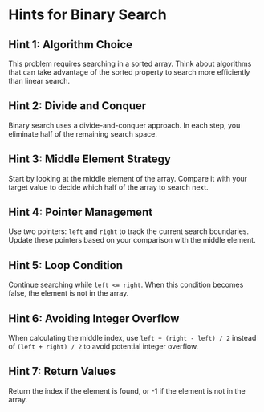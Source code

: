 # Hints for Binary Search

## Hint 1: Algorithm Choice
This problem requires searching in a sorted array. Think about algorithms that can take advantage of the sorted property to search more efficiently than linear search.

## Hint 2: Divide and Conquer
Binary search uses a divide-and-conquer approach. In each step, you eliminate half of the remaining search space.

## Hint 3: Middle Element Strategy
Start by looking at the middle element of the array. Compare it with your target value to decide which half of the array to search next.

## Hint 4: Pointer Management
Use two pointers: `left` and `right` to track the current search boundaries. Update these pointers based on your comparison with the middle element.

## Hint 5: Loop Condition
Continue searching while `left <= right`. When this condition becomes false, the element is not in the array.

## Hint 6: Avoiding Integer Overflow
When calculating the middle index, use `left + (right - left) / 2` instead of `(left + right) / 2` to avoid potential integer overflow.

## Hint 7: Return Values
Return the index if the element is found, or -1 if the element is not in the array. 